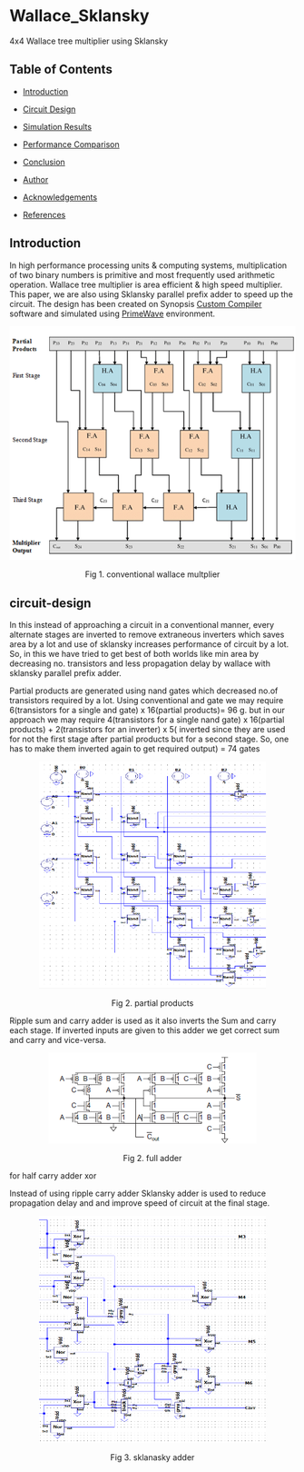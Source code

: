 # Wallace_Sklansky
4x4 Wallace tree multiplier using Sklansky
## Table of Contents

- [Introduction](https://github.com/Sairamakula1999/Wallace_Sklansky/edit/main/README.md#introduction)

- [Circuit Design](https://github.com/Sairamakula1999/Wallace_Sklansky/edit/main/README.md#circuit-design)
- [Simulation Results](https://github.com/Sairamakula1999/Wallace_Sklansky/edit/main/README.md#simulation-results)
- [Performance Comparison](https://github.com/Sairamakula1999/Wallace_Sklansky/edit/main/README.md#performance-comparison)
- [Conclusion](https://github.com/Sairamakula1999/Wallace_Sklansky/edit/main/README.md#conclusion)
- [Author](https://github.com/Sairamakula1999/Wallace_Sklansky/edit/main/README.md#author) 
- [Acknowledgements](https://github.com/Sairamakula1999/Wallace_Sklansky/edit/main/README.md#acknowledgements)
- [References](https://github.com/Sairamakula1999/Wallace_Sklansky/edit/main/README.md#references)

## Introduction
In high performance processing units & computing systems, multiplication of two binary numbers is primitive and most frequently used arithmetic operation. Wallace tree multiplier is area efficient & high speed multiplier. This paper, we are also using Sklansky parallel prefix adder to speed up the circuit. The design has been created on Synopsis [Custom Compiler](https://www.synopsys.com/implementation-and-signoff/custom-design-platform/custom-compiler.html) software and simulated using [PrimeWave](https://www.synopsys.com/implementation-and-signoff/ams-simulation/primewave.html) environment. 

<p align="center">
<img src="images/Wallace-Tree-Multiplier-using-full-and-half-adders.png">
</p>
<p align="center">
Fig 1. conventional wallace multplier
</p>

## circuit-design
In this instead of approaching a circuit in a conventional  manner, every alternate stages are inverted to remove extraneous inverters which saves area by a lot and use of sklansky increases performance of circuit by a lot. So, in this we have tried to get best of both worlds like min area by decreasing no. transistors and less propagation delay by wallace with sklansky parallel prefix adder.

Partial products are generated using nand gates which decreased no.of transistors required by a lot. Using conventional and gate we may require 6(transistors for a single and gate) x 16(partial products)= 96 g. but in our approach we may require 4(transistors for a single nand gate) x 16(partial products) + 2(transistors for an inverter) x 5( inverted since they are used for not the first stage after partial products but for a second stage. So, one has to make them inverted again to get required output) = 74 gates  
<p align="center">
<img src="images/kk.png" width =400 height= 400>
</p>
<p align="center">
Fig 2. partial products
</p>

Ripple sum and carry adder is used as it also inverts the Sum and carry each stage. If inverted inputs are given to this adder we get correct sum and carry and vice-versa.
<p align="center">
<img src="images/cs.png">
</p>
<p align="center">
Fig 2. full adder
</p>
for half carry adder xor 

Instead of using ripple carry adder Sklansky adder is used to reduce propagation delay and  and improve speed of circuit at the final stage.
<p align="center" >
<img src="images/sk.png" width =400 height= 400>
</p>
<p align="center">
Fig 3. sklanasky adder
</p>

